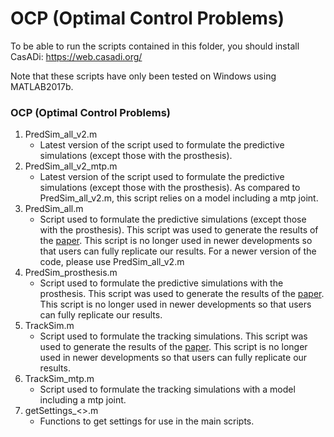 OCP (Optimal Control Problems)
==============================

To be able to run the scripts contained in this folder, you should install
CasADi: https://web.casadi.org/

Note that these scripts have only been tested on Windows using MATLAB2017b.

### OCP (Optimal Control Problems)

1. PredSim_all_v2.m
    - Latest version of the script used to formulate the predictive simulations (except those with the prosthesis).
2. PredSim_all_v2_mtp.m
    - Latest version of the script used to formulate the predictive simulations (except those with the prosthesis). As compared to PredSim_all_v2.m, this script relies on a model including a mtp joint.
3. PredSim_all.m
    - Script used to formulate the predictive simulations (except those with the prosthesis). This script was used to generate the results of the [paper](http://dx.doi.org/10.1098/rsif.2019.0402). This script is no longer used in newer developments so that users can fully replicate our results. For a newer version of the code, please use PredSim_all_v2.m
4. PredSim_prosthesis.m
    - Script used to formulate the predictive simulations with the prosthesis. This script was used to generate the results of the [paper](http://dx.doi.org/10.1098/rsif.2019.0402). This script is no longer used in newer developments so that users can fully replicate our results.
5. TrackSim.m
    - Script used to formulate the tracking simulations. This script was used to generate the results of the [paper](http://dx.doi.org/10.1098/rsif.2019.0402). This script is no longer used in newer developments so that users can fully replicate our results.
6. TrackSim_mtp.m
    - Script used to formulate the tracking simulations with a model including a mtp joint.
7. getSettings_<>.m
    - Functions to get settings for use in the main scripts.
    